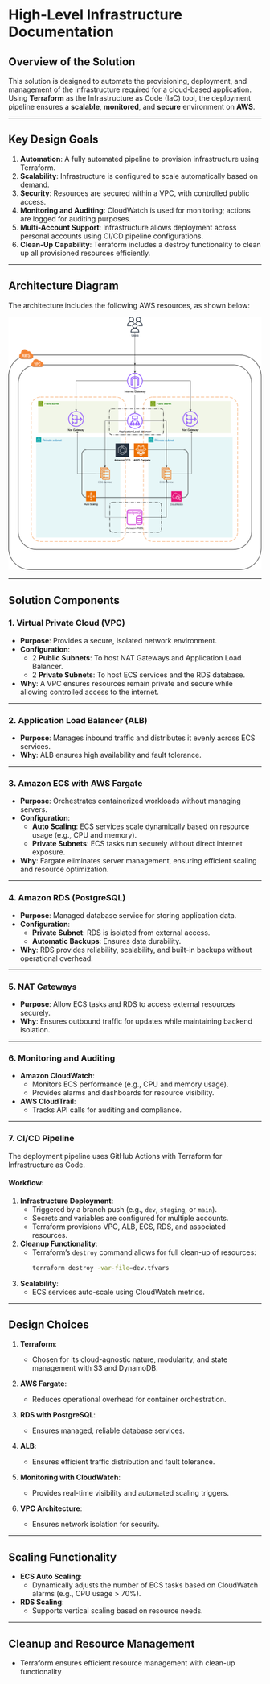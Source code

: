 # High-Level Infrastructure Documentation

## Overview of the Solution
This solution is designed to automate the provisioning, deployment, and management of the infrastructure required for a cloud-based application. Using **Terraform** as the Infrastructure as Code (IaC) tool, the deployment pipeline ensures a **scalable**, **monitored**, and **secure** environment on **AWS**.

---

## Key Design Goals
1. **Automation**: A fully automated pipeline to provision infrastructure using Terraform.
2. **Scalability**: Infrastructure is configured to scale automatically based on demand.
3. **Security**: Resources are secured within a VPC, with controlled public access.
4. **Monitoring and Auditing**: CloudWatch is used for monitoring; actions are logged for auditing purposes.
5. **Multi-Account Support**: Infrastructure allows deployment across personal accounts using CI/CD pipeline configurations.
6. **Clean-Up Capability**: Terraform includes a destroy functionality to clean up all provisioned resources efficiently.

---

## Architecture Diagram

The architecture includes the following AWS resources, as shown below:

![Architecture Diagram](Infrastructure-Architecture.drawio.png)

---

## Solution Components

### 1. Virtual Private Cloud (VPC)
- **Purpose**: Provides a secure, isolated network environment.
- **Configuration**:
   - 2 **Public Subnets**: To host NAT Gateways and Application Load Balancer.
   - 2 **Private Subnets**: To host ECS services and the RDS database.
- **Why**: A VPC ensures resources remain private and secure while allowing controlled access to the internet.

---

### 2. Application Load Balancer (ALB)
- **Purpose**: Manages inbound traffic and distributes it evenly across ECS services.
- **Why**: ALB ensures high availability and fault tolerance.

---

### 3. Amazon ECS with AWS Fargate
- **Purpose**: Orchestrates containerized workloads without managing servers.
- **Configuration**:
   - **Auto Scaling**: ECS services scale dynamically based on resource usage (e.g., CPU and memory).
   - **Private Subnets**: ECS tasks run securely without direct internet exposure.
- **Why**: Fargate eliminates server management, ensuring efficient scaling and resource optimization.

---

### 4. Amazon RDS (PostgreSQL)
- **Purpose**: Managed database service for storing application data.
- **Configuration**:
   - **Private Subnet**: RDS is isolated from external access.
   - **Automatic Backups**: Ensures data durability.
- **Why**: RDS provides reliability, scalability, and built-in backups without operational overhead.

---

### 5. NAT Gateways
- **Purpose**: Allow ECS tasks and RDS to access external resources securely.
- **Why**: Ensures outbound traffic for updates while maintaining backend isolation.

---

### 6. Monitoring and Auditing
- **Amazon CloudWatch**:
   - Monitors ECS performance (e.g., CPU and memory usage).
   - Provides alarms and dashboards for resource visibility.
- **AWS CloudTrail**:
   - Tracks API calls for auditing and compliance.

---

### 7. CI/CD Pipeline
The deployment pipeline uses GitHub Actions with Terraform for Infrastructure as Code.

#### Workflow:
1. **Infrastructure Deployment**:
   - Triggered by a branch push (e.g., `dev`, `staging`, or `main`).
   - Secrets and variables are configured for multiple accounts.
   - Terraform provisions VPC, ALB, ECS, RDS, and associated resources.
2. **Cleanup Functionality**:
   - Terraform’s `destroy` command allows for full clean-up of resources:
     ```bash
     terraform destroy -var-file=dev.tfvars
     ```
3. **Scalability**:
   - ECS services auto-scale using CloudWatch metrics.

---

## Design Choices

1. **Terraform**:
   - Chosen for its cloud-agnostic nature, modularity, and state management with S3 and DynamoDB.

2. **AWS Fargate**:
   - Reduces operational overhead for container orchestration.

3. **RDS with PostgreSQL**:
   - Ensures managed, reliable database services.

4. **ALB**:
   - Ensures efficient traffic distribution and fault tolerance.

5. **Monitoring with CloudWatch**:
   - Provides real-time visibility and automated scaling triggers.

6. **VPC Architecture**:
   - Ensures network isolation for security.

---

## Scaling Functionality
- **ECS Auto Scaling**:
   - Dynamically adjusts the number of ECS tasks based on CloudWatch alarms (e.g., CPU usage > 70%).
- **RDS Scaling**:
   - Supports vertical scaling based on resource needs.

---

## Cleanup and Resource Management
- Terraform ensures efficient resource management with clean-up functionality